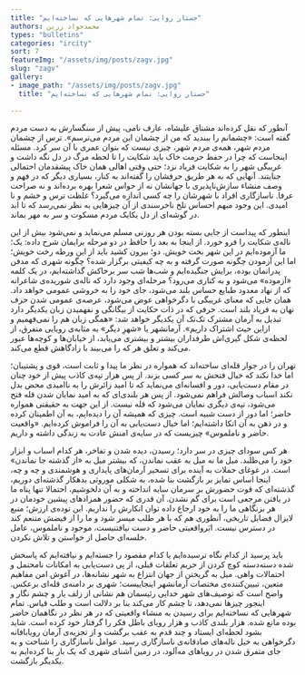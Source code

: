 ```yaml
--- 
title: "جستار روایی: تمام شهرهایی که نساخته‌ایم" 
authors: محمدجواد زرین 
types: "bulletins" 
categories: "ircity" 
sort: 7 
featureImg: "/assets/img/posts/zagv.jpg" 
slug: "zagv" 
gallery: 
- image_path: "/assets/img/posts/zagv.jpg" 
  title: "جستار روایی: تمام شهرهایی که نساخته‌ایم" 
 
--- 
```

آنطور که نقل کرده‌اند مشتاق علیشاه، عارف نامی، پیش از سنگسارش به دست مردم گفته است: «چشمانم را ببندید که من از چشمان این مردم می‌ترسم». ترس از چشمان مردم شهر، همه‌ی مردم شهر، چیزی نیست که بتوان عمری با آن سر کرد. مسئله اینجاست که چرا در حفظ حرمت خاک باید شکایت را تا لحظه مرگ در دل نگه داشت و غریبگی شهر را به شکایت فریاد نزد؛ حتی وقتی اهالی همان خاک پیشقدمان احتمالی جنایتند. آنهایی که به هر طریق حرفشان را گفته‌اند به کنار، بسیاری دیگر که در فهم و وصف منشاء سازش‌ناپذیری با جهانشان نه از حواس شعرا بهره برده‌اند و نه صراحت عرفا. ناسازگاری افراد با شهرشان را چه کسی اندازه می‌گیرد؟ غلظت ترس و خشم و نا امیدی. این وجود مبهم احساس تلخ ناخرسندی از آن چیزهایی به نظر نمی‌رسد که تا ابد در گوشه‌ای از دل یکایک مردم مسکوت و سر به مهر بماند.

اینطور که پیداست از جایی بسته بودن هر روزنی مسلم می‌نماید و نمی‌شود بیش از این ناله‌ی شکایت را فرو خورد. از اینجا به بعد را حافظ در دو مرحله برایمان شرح داده: یک؛ ما آزموده‌ایم در این شهر بخت خویش. دو؛ بیرون کشید باید از این ورطه رخت خویش؛ اما این آزمودن چگونه صورت گرفته و به چه کیفیتی برگزار شده؟ چگونه شهری که مدفن پدرانمان بوده، برایش جنگیده‌ایم و شب‌ها شب سر برخاکش گذاشته‌ایم، در یک کلمه «آزموده» می‌شود و به کناری می‌رود؟ مرحله‌ای وجود دارد که ناله‌ی شوریده‌ی شاعرانه که از نهاد معدود طبایع حساس بلند می‌شود، جای خود را به خروشی عمومی خواهد داد. همان جایی که معنای غریبگی با دگرخواهی عوض می‌شود، عرصه‌ی عمومی شدن حرف نهان به فریاد بلند است. حرفی که در ذات حکایت از بیگانگی و نفهمیدن زبان یکدیگر دارد تبدیل به آرمان مشترک تک‌تک آن یکدیگر خواهد شد: «همگی زبان هم را نمی‌فهمیم و ازاین حیث اشتراک داریم». آرمانشهر یا «شهرِ دیگر» به مثابه‌ی رویایی متفرق، از لحظه‌ی شکل گیری‌اش طرفداران بیشتر و بیشتری می‌یابد، از خیابان‌ها و کوچه‌ها عبور می‌کند و تعلق هر که را می‌بیند با زادگاهش قطع می‌کند.

تهران را در جوار قله‌ای ساخته‌اند که همواره در نظر ما پیدا و ثابت است، قوی و پشتیبان؛ اما خدا نکند که خیال فتحش به سر کسی بزند. از پس هزار تپه‌ی کاذب پیش از خود چنان در مقام دست‌یابی، دور و افسانه‌ای می‌نماید که تا امید زائرش را به ناامیدی محض بدل نکند اسباب وصالش فراهم نمی‌شود. از پس هر بلندی‌ای که به امید نمایان شدن قله فتح می‌شود، تپه‌ی دیگری نمایان می‌شود که قله نیست. از این جهت به حقیقتی همواره حاضر؛ اما دور از دست شبیه است. چیزی که همیشه آن را دیده‌ایم، به آن اطمینان کرده و در ذهن به آن اتکا داشته‌ایم؛ اما خیال دست‌یابی به آن را فراموش کرده‌ایم. «واقعیت حاضر و ناملموس» چیزیست که در سایه‌‌ی امنش عادت به زندگی داشته و داریم.

هر کس سودای چیزی در سر دارد؛ رسیدن، دیده شدن و تفاخر، هر کدام اسباب و ابزار خود را می‌طلبد. میل ما نه میل به عقب نماندن، که بیشتر میل به «از گذشته جا نماندن» است. در غوغای حملات به آینده برای تسخیر آرمان‌های پایداری و هوشمندی و چه و چه، اینجا اساس تمایز بر بازگشت بنا شده، به شکلی موروثی بدهکار گذشته‌ای دوریم، گذشته‌ای که قوت حضورش بر سرمان سایه انداخته و به آن دلخوشیم، احتمالا تنها پناه ما در یافتن مرجعی است برای گم نشدن. آن قدری که حضور همزادهای پیشین خودمان در هر بزنگاهی ما را به خود ارجاع داده توان انکارش را نداریم. این توده‌ی ارزش؛ منبع لایزال فضایل تاریخی، آنطوری هم که با هر طلب میسر شود و ما را از فیضش متنعم کند در دسترس نیست. ابَرواقعیتی حاضر و دست نیافتنیست، موجود و ناملموس، عامل خلسه‌ای حاصل از خواستن و تلاش نکردن.

باید پرسید از کدام نگاه ترسیده‌ایم یا کدام مقصود را جسته‌ایم و نیافته‌ایم که پاسخش شده دسته‌دسته کوچ کردن از حریم تعلقات قبلی، از پی دست‌یابی به امکانات نامحتمل و احتمالات واهی. میل به گریختن از جهان انتزاع به شهر نشانه‌ها، در آغوش امن مفاهیم متعین، تبیین‌کننده‌ی مختصات آرمانشهر اینجاییست؛ شهری بر دامنه‌ی قله‌ای برعکس. واضح است که توصیف‌های شهر خدایی رئیسمان هم نشانی از زلف یار و چشم نگار و اینجور چیزها نمی‌دهد، تا چشم کار می‌کند بنا بر دلالت است و طلب قیاس. تمام شهرهایی که نساخته‌ایم برای رسیدن به منشاء واقعیتی که در هر نظر در نگاهمان حاضر بوده مانع شده. هزار بلندی کاذب و هزار رویای باطل فکر را گرفتار خود کرده است. شاید بشود لحظه‌ای ایستاد و چند قدم به عقب برگشت و از تجزیه‌ی آرمان رویابافانه دگرخواهی به خیل ناله‌های صادقانه‌ی ناسازگاری رسید. عوامل ناسازگاری را شناخت و به جای متفرق شدن در رویاهای مه‌آلود، در زمین آشنای شهری که یک ‌بار بنا کرده‌ایم به یکدیگر بازگشت.